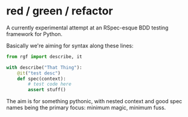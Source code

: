 red / green / refactor
======================

A currently experimental attempt at an RSpec-esque BDD testing framework for Python.

Basically we're aiming for syntax along these lines:

```python
from rgf import describe, it

with describe("That Thing"):
    @it("test desc")
    def spec(context):
        # test code here
        assert stuff() 
```

The aim is for something pythonic, with nested context and good spec names being the primary focus: minimum magic, minimum fuss.
